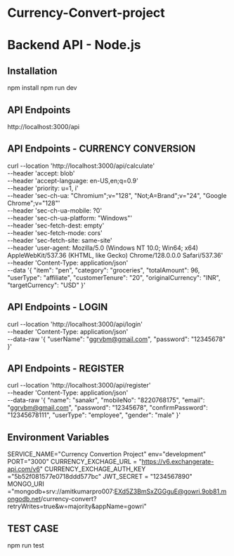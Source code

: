 # Currency-Convert-project

# Backend API - Node.js


## Installation
npm install
npm run dev


## API Endpoints

http://localhost:3000/api

## API Endpoints - CURRENCY CONVERSION 
curl --location 'http://localhost:3000/api/calculate' \
--header 'accept: blob' \
--header 'accept-language: en-US,en;q=0.9' \
--header 'priority: u=1, i' \
--header 'sec-ch-ua: "Chromium";v="128", "Not;A=Brand";v="24", "Google Chrome";v="128"' \
--header 'sec-ch-ua-mobile: ?0' \
--header 'sec-ch-ua-platform: "Windows"' \
--header 'sec-fetch-dest: empty' \
--header 'sec-fetch-mode: cors' \
--header 'sec-fetch-site: same-site' \
--header 'user-agent: Mozilla/5.0 (Windows NT 10.0; Win64; x64) AppleWebKit/537.36 (KHTML, like Gecko) Chrome/128.0.0.0 Safari/537.36' \
--header 'Content-Type: application/json' \
--data '{
    "item": "pen",
    "category": "groceries",
    "totalAmount": 96,
    "userType": "affiliate",
    "customerTenure": "20",
    "originalCurrency": "INR",
    "targetCurrency": "USD"
}'


## API Endpoints - LOGIN
curl --location 'http://localhost:3000/api/login' \
--header 'Content-Type: application/json' \
--data-raw '{
    "userName": "ggrvbm@gmail.com",
    "password": "12345678"
}'



## API Endpoints - REGISTER
curl --location 'http://localhost:3000/api/register' \
--header 'Content-Type: application/json' \
--data-raw '{
        "name": "sanakr",
        "mobileNo": "8220768175",
        "email": "ggrvbm@gmail.com",
        "password": "12345678",
        "confirmPassword": "12345678111",
        "userType": "employee",
        "gender": "male"
    }'

## Environment Variables

SERVICE_NAME="Currency Convertion Project"
env="development"
PORT="3000"
CURRENCY_EXCHAGE_URL = "https://v6.exchangerate-api.com/v6"
CURRENCY_EXCHAGE_AUTH_KEY ="5b52f081577e0718ddd577bc"
JWT_SECRET = "1234567890"
MONGO_URI ="mongodb+srv://amitkumarpro007:EXd5Z3BmSxZGGguE@gowri.9ob81.mongodb.net/currency-convert?retryWrites=true&w=majority&appName=gowri"




## TEST CASE
npm run test

